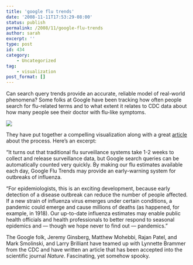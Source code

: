 ```yaml
---
title: 'google flu trends'
date: '2008-11-11T17:53:29-08:00'
status: publish
permalink: /2008/11/google-flu-trends
author: sarah
excerpt: ''
type: post
id: 434
category:
    - Uncategorized
tag:
    - visualization
post_format: []
---
```

Can search query trends provide an accurate, reliable model of real-world phenomena? Some folks at Google have been tracking how often people search for flu-related terms and to what extent it relates to CDC data about how many people see their doctor with flu-like symptoms.

![](http://www.google.org/images/flutrends/annual_cdc_comparison.png)

They have put together a compelling visualization along with a great [article](http://www.google.org/about/flutrends/how.html) about the process. Here’s an excerpt:

“It turns out that traditional flu surveillance systems take 1-2 weeks to collect and release surveillance data, but Google search queries can be automatically counted very quickly. By making our flu estimates available each day, Google Flu Trends may provide an early-warning system for outbreaks of influenza.

“For epidemiologists, this is an exciting development, because early detection of a disease outbreak can reduce the number of people affected. If a new strain of influenza virus emerges under certain conditions, a pandemic could emerge and cause millions of deaths (as happened, for example, in 1918). Our up-to-date influenza estimates may enable public health officials and health professionals to better respond to seasonal epidemics and — though we hope never to find out — pandemics.”

The Google folk, Jeremy Ginsberg, Matthew Mohebbi, Rajan Patel, and Mark Smolinski, and Larry Brilliant have teamed up with Lynnette Brammer from the CDC and have written an article that has been accepted into the scientific journal *Nature*. Fascinating, yet somehow spooky.